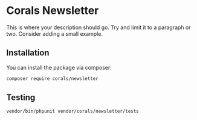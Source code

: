 # Corals Newsletter

This is where your description should go. Try and limit it to a paragraph or two. Consider adding a small example.

## Installation

You can install the package via composer:

```bash
composer require corals/newsletter
```

## Testing

```bash
vendor/bin/phpunit vendor/corals/newsletter/tests 
```
